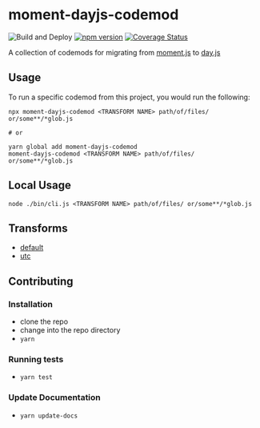 # moment-dayjs-codemod

![Build and Deploy](https://github.com/rajasegar/moment-dayjs-codemod/workflows/CI/badge.svg)
[![npm version](http://img.shields.io/npm/v/moment-dayjs-codemod.svg?style=flat)](https://npmjs.org/package/moment-dayjs-codemod "View this project on npm")
[![Coverage Status](https://coveralls.io/repos/github/rajasegar/moment-dayjs-codemod/badge.svg?branch=main)](https://coveralls.io/github/rajasegar/moment-dayjs-codemod?branch=main)

A collection of codemods for migrating from [moment.js](https://momentjs.com/) to [day.js](https://day.js.org/)

## Usage

To run a specific codemod from this project, you would run the following:

```
npx moment-dayjs-codemod <TRANSFORM NAME> path/of/files/ or/some**/*glob.js

# or

yarn global add moment-dayjs-codemod
moment-dayjs-codemod <TRANSFORM NAME> path/of/files/ or/some**/*glob.js
```

## Local Usage
```
node ./bin/cli.js <TRANSFORM NAME> path/of/files/ or/some**/*glob.js
```

## Transforms

<!--TRANSFORMS_START-->
* [default](transforms/default/README.md)
* [utc](transforms/utc/README.md)
<!--TRANSFORMS_END-->

## Contributing

### Installation

* clone the repo
* change into the repo directory
* `yarn`

### Running tests

* `yarn test`

### Update Documentation

* `yarn update-docs`
